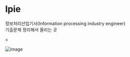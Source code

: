 # Ipie
정보처리산업기사(Information processing industry engineer) <br>
기출문제 정리해서 올리는 곳

<

![image](https://user-images.githubusercontent.com/80014509/230012861-dc075955-2c59-41f8-b5d1-1eb7c1870c2f.png)
